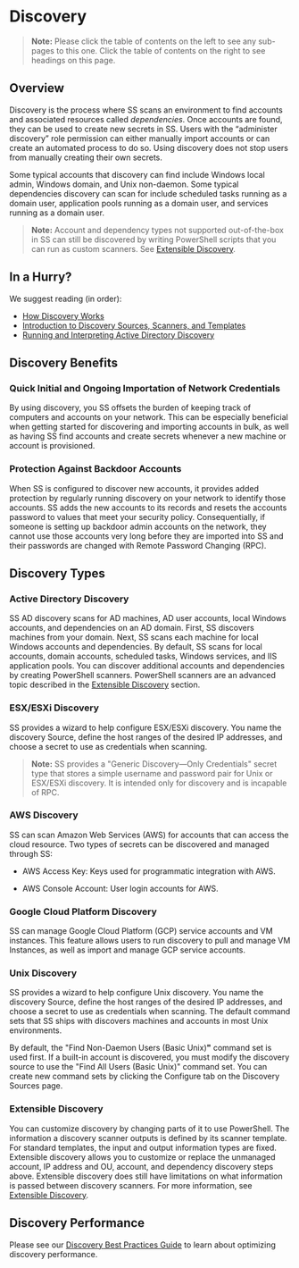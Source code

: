 [title]: # (Discovery)
[tags]: # (Discovery)
[priority]: # (1000)

# Discovery

> **Note:** Please click the table of contents on the left to see any sub-pages to this one. Click the table of contents on the right to see headings on this page.

## Overview

Discovery is the process where SS scans an environment to find accounts and associated resources called *dependencies*. Once accounts are found, they can be used to create new secrets in SS. Users with the “administer discovery” role permission can either manually import accounts or can create an automated process to do so. Using discovery does not stop users from manually creating their own secrets.

Some typical accounts that discovery can find include Windows local admin, Windows domain, and Unix non-daemon. Some typical dependencies discovery can scan for include scheduled tasks running as a domain user, application pools running as a domain user, and services running as a domain user.

> **Note:** Account and dependency types not supported out-of-the-box in SS can still be discovered by writing PowerShell scripts that you can run as custom scanners. See [Extensible Discovery](#extensible-discovery).

## In a Hurry?

We suggest reading (in order): 

- [How Discovery Works](./how-discovery-works/index.md)
- [Introduction to Discovery Sources, Scanners, and Templates](./general-information/discovery-sources-scanners-templates/index.md)
- [Running and Interpreting Active Directory Discovery](./discovery-platform-specifics/active-directory-discovery/running-active-directory-discovery/index.md)

## Discovery Benefits

### Quick Initial and Ongoing Importation of Network Credentials

By using discovery, you SS offsets the burden of keeping track of computers and accounts on your network. This can be especially beneficial when getting started for discovering and importing accounts in bulk, as well as having SS find accounts and create secrets whenever a new machine or account is provisioned.

### Protection Against Backdoor Accounts

When SS is configured to discover new accounts, it provides added protection by regularly running discovery on your network to identify those accounts. SS adds the new accounts to its records and resets the accounts password to values that meet your security policy. Consequentially, if someone is setting up backdoor admin accounts on the network, they cannot use those accounts very long before they are imported into SS and their passwords are changed with Remote Password Changing (RPC).

## Discovery Types

### Active Directory Discovery

SS AD discovery scans for AD machines, AD user accounts, local Windows accounts, and dependencies on an AD domain. First, SS discovers machines from your domain. Next, SS scans each machine for local Windows accounts and dependencies. By default, SS scans for local accounts, domain accounts, scheduled tasks, Windows services, and IIS application pools. You can discover additional accounts and dependencies by creating PowerShell scanners. PowerShell scanners are an advanced topic described in the [Extensible Discovery](./extensible-discovery/index.md) section.

### ESX/ESXi Discovery

SS provides a wizard to help configure ESX/ESXi discovery. You name the discovery Source, define the host ranges of the desired IP addresses, and choose a secret to use as credentials when scanning. 

> **Note:** SS provides a "Generic Discovery—Only Credentials" secret type that stores a simple username and password pair for Unix or ESX/ESXi discovery. It is intended only for discovery and is incapable of RPC.

### AWS Discovery

SS can scan Amazon Web Services (AWS) for accounts that can access the cloud resource. Two types of secrets can be discovered and managed through SS:

- AWS Access Key: Keys used for programmatic integration with AWS.

- AWS Console Account: User login accounts for AWS.

### Google Cloud Platform Discovery

SS can manage Google Cloud Platform (GCP) service accounts and VM instances. This feature allows users to run discovery to pull and manage VM Instances, as well as import and manage GCP service accounts.

### Unix Discovery

SS provides a wizard to help configure Unix discovery. You name the discovery Source, define the host ranges of the desired IP addresses, and choose a secret to use as credentials when scanning. The default command sets that SS ships with discovers machines and accounts in most Unix environments.

By default, the "Find Non-Daemon Users (Basic Unix)**"** command set is used first. If a built-in account is discovered, you must modify the discovery source to use the "Find All Users (Basic Unix)" command set. You can create new command sets by clicking the Configure tab on the Discovery Sources page.

### Extensible Discovery

You can customize discovery by changing parts of it to use PowerShell. The information a discovery scanner outputs is defined by its scanner template. For standard templates, the input and output information types are fixed. Extensible discovery allows you to customize or replace the unmanaged account, IP address and OU, account, and dependency discovery steps above. Extensible discovery does still have limitations on what information is passed between discovery scanners. For more information, see [Extensible Discovery](./extensible-discovery/index.md).

## Discovery Performance

Please see our [Discovery Best Practices Guide](./discovery-best-practices/index.md) to learn about optimizing discovery performance.

